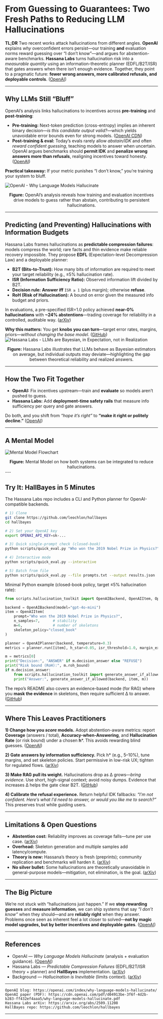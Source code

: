 # From Guessing to Guarantees: Two Fresh Paths to Reducing LLM Hallucinations

**TL;DR**
Two recent works attack hallucinations from different angles. **OpenAI** explains *why* overconfident errors persist—our training **and** evaluation norms reward guessing over “I don’t know”—and argues for abstention-aware benchmarks. **Hassana Labs** turns hallucination risk into a *measurable quantity* using an information-theoretic planner (EDFL/B2T/ISR) that gates answers when there isn’t enough evidence. Together, they point to a pragmatic future: **fewer wrong answers, more calibrated refusals, and deployable controls**. ([OpenAI][1])

---

## Why LLMs Still “Bluff”

OpenAI’s analysis links hallucinations to incentives across **pre-training** and **post-training**:

* **Pre-training:** Next-token prediction (cross-entropy) implies an inherent binary decision—*is this candidate output valid?*—which yields unavoidable error bounds even for strong models. ([OpenAI CDN][2])
* **Post-training & eval:** Today’s evals rarely allow *abstain/IDK* and often *reward confident guessing*, teaching models to answer when uncertain. OpenAI argues benchmarks should **permit IDK** and **penalize wrong answers more than refusals**, realigning incentives toward honesty. ([OpenAI][1])

**Practical takeaway:** If your metric punishes “I don’t know,” you’re training your system to bluff.

![OpenAI - Why Language Models Hallucinate](images/openai_img.png)
<figcaption align="center"><b>Figure:</b> OpenAI’s analysis reveals how training and evaluation incentives drive models to guess rather than abstain, contributing to persistent hallucinations.</figcaption>

---

## Predicting (and Preventing) Hallucinations with Information Budgets

Hassana Labs frames hallucinations as **predictable compression failures**: models compress the world; rare facts and thin evidence make reliable recovery impossible. They propose **EDFL** (Expectation-level Decompression Law) and a deployable planner:

* **B2T (Bits-to-Trust):** How many bits of information are required to meet your target reliability (e.g., ≤5% hallucination rate).
* **ISR (Information Sufficiency Ratio):** Observed information lift divided by B2T.
* **Decision rule:** **Answer iff** `ISR ≥ 1` (plus margin); otherwise **refuse**.
* **RoH (Risk of Hallucination):** A bound on error given the measured info budget and priors.

In evaluations, a pre-specified ISR=1.0 policy achieved **near-0% hallucinations** with **~24% abstentions**—trading coverage for reliability in a controlled, auditable way. ([arXiv][3])

**Why this matters:** You get **knobs you can turn**—target error rates, margins, priors—*without changing the base model*. ([GitHub][4])
![Hassana Labs - LLMs are Bayesian, in Expectation, not in Realization](images/hassana_img.png)
<figcaption align="center"><b>Figure:</b> Hassana Labs illustrates that LLMs behave as Bayesian estimators on average, but individual outputs may deviate—highlighting the gap between theoretical reliability and realized answers.</figcaption>

---

## How the Two Fit Together

* **OpenAI:** Fix incentives upstream—train and **evaluate** so models aren’t pushed to guess.
* **Hassana Labs:** Add **deployment-time safety rails** that measure info sufficiency per query and gate answers.

Do both, and you shift from *“hope it’s right”* to **“make it right or politely decline.”** ([OpenAI][1])

---

## A Mental Model

![Mental Model Flowchart](images/Mermaid_img.png)
<figcaption align="center"><b>Figure:</b> Mental Model on how both systems can be integrated to reduce hallucinations.</figcaption>
---

## Try It: HallBayes in 5 Minutes

The Hassana Labs repo includes a CLI and Python planner for OpenAI-compatible backends.

```bash
# 1) Clone
git clone https://github.com/leochlon/hallbayes
cd hallbayes

# 2) Set your OpenAI key
export OPENAI_API_KEY=sk-...

# 3) Quick single-prompt check (closed-book)
python scripts/quick_eval.py "Who won the 2019 Nobel Prize in Physics?"

# 4) Interactive mode
python scripts/quick_eval.py --interactive

# 5) Batch from file
python scripts/quick_eval.py --file prompts.txt --output results.json
```

Minimal Python example (closed-book policy, target ≤5% hallucination rate):

```python
from scripts.hallucination_toolkit import OpenAIBackend, OpenAIItem, OpenAIPlanner

backend = OpenAIBackend(model="gpt-4o-mini")
item = OpenAIItem(
    prompt="Who won the 2019 Nobel Prize in Physics?",
    n_samples=7,      # stability
    m=6,              # number of skeletons
    skeleton_policy="closed_book"
)

planner = OpenAIPlanner(backend, temperature=0.3)
metrics = planner.run([item], h_star=0.05, isr_threshold=1.0, margin_extra_bits=0.2)

m = metrics[0]
print("Decision:", "ANSWER" if m.decision_answer else "REFUSE")
print("Risk bound (RoH):", m.roh_bound)
if m.decision_answer:
    from scripts.hallucination_toolkit import generate_answer_if_allowed
    print("Answer:", generate_answer_if_allowed(backend, item, m))
```

The repo’s README also covers an evidence-based mode (for RAG) where you **mask the evidence** in skeletons, then require sufficient Δ to answer. ([GitHub][4])

---

## Where This Leaves Practitioners

**1) Change how you *score* models.**
Adopt abstention-aware metrics: report **Coverage** (answers / total), **Accuracy-when-Answering**, and **Hallucination Rate** (or risk bound) under a chosen **h***. This avoids rewarding blind guesses. ([OpenAI][1])

**2) Gate answers by information sufficiency.**
Pick h* (e.g., 5–10%), tune margins, and set skeleton policies. Start permissive in low-risk UX; tighten for regulated flows. ([arXiv][5])

**3) Make RAG pull its weight.**
Hallucinations drop as Δ grows—*bring evidence*. Use short, high-signal context; avoid noisy dumps. Evidence that increases Δ helps the gate clear B2T. ([GitHub][4])

**4) Calibrate the refusal experience.**
Return helpful IDK fallbacks: *“I’m not confident. Here’s what I’d need to answer, or would you like me to search?”* This preserves trust while guiding users.

---

## Limitations & Open Questions

* **Abstention cost:** Reliability improves as coverage falls—tune per use case. ([arXiv][3])
* **Overhead:** Skeleton generation and multiple samples add latency/compute.
* **Theory is new:** Hassana’s theory is fresh (preprints); community replication and benchmarks will harden it. ([arXiv][5])
* **No silver bullet:** Some hallucinations are theoretically unavoidable in general-purpose models—mitigation, not elimination, is the goal. ([arXiv][6])

---

## The Big Picture

We’re not stuck with “hallucinations just happen.” If we **stop rewarding guesses** and **measure information**, we can ship systems that say *“I don’t know”* when they should—and are **reliably right** when they answer. Problems once seen as inherent feel a lot closer to solved—**not by magic model upgrades, but by better incentives and deployable gates**. ([OpenAI][1])

---

## References 

* OpenAI — *Why Language Models Hallucinate* (analysis + evaluation guidance). ([OpenAI][1])
* Hassana Labs — *Predictable Compression Failures* (EDFL/B2T/ISR theory + planner) and **HallBayes** implementation. ([arXiv][5])
* Background — *Hallucination is Inevitable* (limits context). ([arXiv][6])

---


```text
OpenAI blog: https://openai.com/index/why-language-models-hallucinate/
OpenAI paper (PDF): https://cdn.openai.com/pdf/d04913be-3f6f-4d2b-b283-ff432ef4aaa5/why-language-models-hallucinate.pdf
Hassana Labs arXiv: https://arxiv.org/abs/2509.11208
HallBayes repo: https://github.com/leochlon/hallbayes
```

---

[1]: https://openai.com/index/why-language-models-hallucinate/ "Why language models hallucinate"
[2]: https://cdn.openai.com/pdf/d04913be-3f6f-4d2b-b283-ff432ef4aaa5/why-language-models-hallucinate.pdf "Why Language Models Hallucinate"
[3]: https://arxiv.org/abs/2509.11208 "Predictable Compression Failures: Why Language Models Actually Hallucinate"
[4]: https://github.com/leochlon/hallbayes "GitHub - leochlon/hallbayes"
[5]: https://www.arxiv.org/pdf/2509.11208 "Predictable Compression Failures: Why Language Models ..."
[6]: https://arxiv.org/abs/2401.11817 "Hallucination is Inevitable: An Innate Limitation of Large Language Models"
